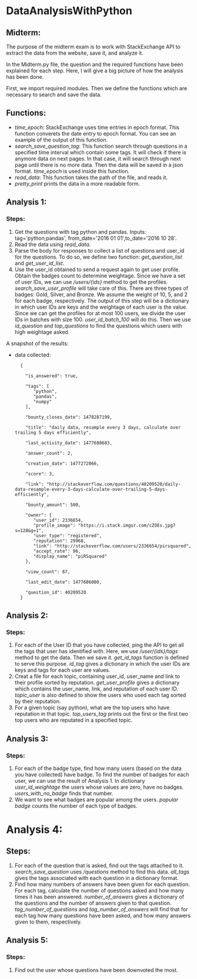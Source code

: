 # DataAnalysisWithPython

## Midterm:
The purpose of the midterm exam is to work with StackExchange API to extract the data from the website, save it, and analyze it.

In the Midterm.py file, the question and the required functions have been explained for each step. Here, I will give a big picture of how the analysis has been done.



First, we import required modules. Then we define the functions which are necessary to search and save the data.

## Functions:
- *time_epoch*: StackExchange uses time entries in epoch format. This function converets the date entry to epoch format. You can see an example of the output of this function.
- *search_save_question_tag*: This function search through questions in a specified time interval which contain some tags. It will check if there is anymore data on next pages. In that case, it will search through next page until there is no more data. Then the data will be saved in a json format. *time_epoch* is used inside this function.
- *read_data*: This function takes the path of the file, and reads it.
- *pretty_print* prints the data in a more readable form.


## Analysis 1:
### Steps:
   1. Get the questions with tag python and pandas. Inputs: tag='python;pandas', from_date='2016 01 01',to_date='2016 10 28'.
   2. Read the data using *read_data*.
   3. Parse the body for responses to collect a list of questions and user_id for the questions. To do so, we define two function: *get_question_list* and *get_user_id_list*.
   4. Use the user_id obtained to send a request again to get user profile. Obtain the badges count to determine weightage. Since we have a set of user IDs, we can use */users/{ids}* method to get the profiles. *search_save_user_profile* will take care of this. There are three types of badges: Gold, Silver, and Bronze. We assume the weight of 10, 5, and 2 for each badge, respectively. The output of this step will be a dictionary in which user IDs are keys and the weightage of each user is the value. Since we can get the profiles for at most 100 users, we divide the user IDs in batches with size 100. *user_id_batch_100* will do this. Then we use *id_question* and *top_questions* to find the questions which users with high weightage asked.

A snapshot of the results: 
- data collected:

		{

		  "is_answered": true, 

		  "tags": [
			 "python", 
			 "pandas", 
			 "numpy"
		  ], 

		  "bounty_closes_date": 1478287199, 

		  "title": "daily data, resample every 3 days, calculate over trailing 5 days efficiently", 

		  "last_activity_date": 1477688683, 

		  "answer_count": 2, 

		  "creation_date": 1477272066, 

		  "score": 3,

		  "link": "http://stackoverflow.com/questions/40209520/daily-data-resample-every-3-days-calculate-over-trailing-5-days-efficiently",

		  "bounty_amount": 500,

		  "owner": {
			 "user_id": 2336654, 
			 "profile_image": "https://i.stack.imgur.com/cZOEs.jpg?s=128&g=1", 
			 "user_type": "registered", 
			 "reputation": 29968, 
			 "link": "http://stackoverflow.com/users/2336654/pirsquared", 
			 "accept_rate": 96, 
			 "display_name": "piRSquared"
		  }, 

		  "view_count": 67,

		  "last_edit_date": 1477686080, 

		  "question_id": 40209520
		}

   
   
## Analysis 2:

### Steps:
   1. For each of the User ID that you have collected, ping the API to get all the tags that user has identified with. Here, we use */user/{ids}/tags* method to get the data. Then we save it. *get_id_tags* function is defined to serve this purpose. *id_tag* gives a dictionary in which the user IDs are keys and tags for each user are values.
   2. Creat a file for each topic, containing user_id, user_name and link to their profile sorted by reputation. *get_user_profile* gives a dictionary which contains the user_name, link, and reputation of each user ID. *topic_user* is also defined to show the users who used each tag sorted by their reputation.
   3. For a given topic (say python), what are the top users who have reputation in that topic. *top_users_tag* prints out the first or the first two top users who are reputated in a specified topic.
   
## Analysis 3:
### Steps:
   1. For each of the badge type, find how many users (based on the data you have collected) have badge. To find the number of badges for each user, we can use the result of Analysis 1. In dictionary *user_id_weightage* the users whose values are zero, have no badges. *users_with_no_badge* finds that number.
   2. We want to see what badges are popular among the users. *popular badge* counts the number of each type of badges.   

# Analysis 4:
## Steps:
   1. For each of the question that is asked, find out the tags attached to it. *search_save_question* uses */questions* method to find this data. *all_tags* gives the tags associated with each question in a dictionary format.
   2. Find how many numbers of answers have been given for each question. For each tag, calculate the number of questions asked and how many times it has been answered. *number_of_answers* gives a dictionary of the questions and the number of answers given to that question. *tag_number_of_questions* and *tag_number_of_answers* will find that for each tag how many questions have been asked, and how many answers given to them, respectively.
   
## Analysis 5:
### Steps:
1. Find out the user whose questions have been downvoted the most.
